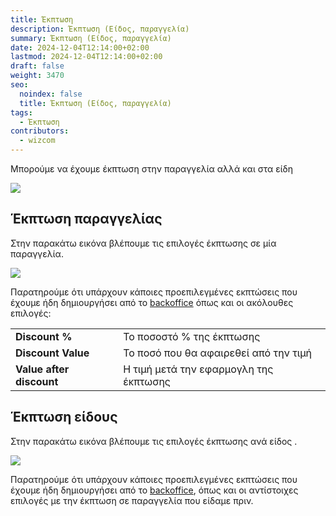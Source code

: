 ```yaml
---
title: Έκπτωση
description: Έκπτωση (Είδος, παραγγελία)
summary: Έκπτωση (Είδος, παραγγελία)
date: 2024-12-04T12:14:00+02:00
lastmod: 2024-12-04T12:14:00+02:00
draft: false
weight: 3470
seo:
  noindex: false
  title: Έκπτωση (Είδος, παραγγελία)
tags:
  - Έκπτωση
contributors:
  - wizcom
---
```


Μπορούμε να έχουμε έκπτωση στην παραγγελία αλλά και στα είδη

![](/images/ekptosi-001a.jpg)

## Έκπτωση παραγγελίας

Στην παρακάτω εικόνα βλέπουμε τις επιλογές έκπτωσης σε μία παραγγελία.

![](/images/ekptosi-003.jpg)

Παρατηρούμε ότι υπάρχουν κάποιες προεπιλεγμένες εκπτώσεις που έχουμε ήδη δημιουργήσει από το [backoffice](https://wiki.wizcom.gr/inorder/docs/backoffice/%CF%84%CE%B9%CE%BC%CE%BF%CE%BA%CE%B1%CF%84%CE%AC%CE%BB%CE%BF%CE%B3%CE%BF%CE%B9/#%CE%B5%CE%BA%CF%80%CF%84%CF%8E%CF%83%CE%B5%CE%B9%CF%82) όπως και οι ακόλουθες επιλογές:

|                          |                                        |
| ------------------------ | -------------------------------------- |
| **Discount %**           | Το ποσοστό % της έκπτωσης              |
| **Discount Value**       | Το ποσό που θα αφαιρεθεί από την τιμή  |
| **Value after discount** | Η τιμή μετά την εφαρμογλη της έκπτωσης |

## Έκπτωση είδους

Στην παρακάτω εικόνα βλέπουμε τις επιλογές έκπτωσης ανά είδος .

![](/images/ekptosi-002.jpg)

Παρατηρούμε ότι υπάρχουν κάποιες προεπιλεγμένες εκπτώσεις που έχουμε ήδη δημιουργήσει από το [backoffice](https://wiki.wizcom.gr/inorder/docs/backoffice/%CF%84%CE%B9%CE%BC%CE%BF%CE%BA%CE%B1%CF%84%CE%AC%CE%BB%CE%BF%CE%B3%CE%BF%CE%B9/#%CE%B5%CE%BA%CF%80%CF%84%CF%8E%CF%83%CE%B5%CE%B9%CF%82), όπως και οι αντίστοιχες επιλογές με την έκπτωση σε παραγγελία που είδαμε πριν.
